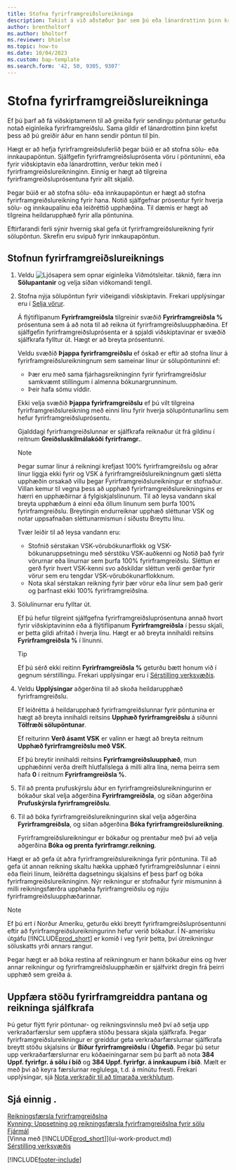 ```yaml
---
title: Stofna fyrirframgreiðslureikninga
description: Takist á við aðstæður þar sem þú eða lánardrottinn þinn krefjast fyrirframgreiðslu. Notið sjálfgefnar prósentur fyrir hverja sölu- og innkaupalínu eða leiðréttið upphæðina eins og með þarf.
author: brentholtorf
ms.author: bholtorf
ms.reviewer: bhielse
ms.topic: how-to
ms.date: 10/04/2023
ms.custom: bap-template
ms.search.form: '42, 50, 9305, 9307'
---
```

# Stofna fyrirframgreiðslureikninga

Ef þú þarf að fá viðskiptamenn til að greiða fyrir sendingu pöntunar geturðu notað eiginleika fyrirframgreiðslu. Sama gildir ef lánardrottinn þinn krefst þess að þú greiðir áður en hann sendir pöntun til þín.  

Hægt er að hefja fyrirframgreiðsluferlið þegar búið er að stofna sölu- eða innkaupapöntun. Sjálfgefin fyrirframgreiðsluprósenta vöru í pöntuninni, eða fyrir viðskiptavin eða lánardrottinn, verður tekin með í fyrirframgreiðslureikninginn. Einnig er hægt að tilgreina fyrirframgreiðsluprósentuna fyrir allt skjalið.

Þegar búið er að stofna sölu- eða innkaupapöntun er hægt að stofna fyrirframgreiðslureikning fyrir hana. Notið sjálfgefnar prósentur fyrir hverja sölu- og innkaupalínu eða leiðréttið upphæðina. Til dæmis er hægt að tilgreina heildarupphæð fyrir alla pöntunina.  

Eftirfarandi ferli sýnir hvernig skal gefa út fyrirframgreiðslureikning fyrir sölupöntun. Skrefin eru svipuð fyrir innkaupapöntun.  

## Stofnun fyrirframgreiðslureiknings

1. Veldu ![Ljósapera sem opnar eiginleika Viðmótsleitar.](media/ui-search/search_small.png "Segðu mér hvað þú vilt gera") táknið, færa inn **Sölupantanir** og velja síðan viðkomandi tengil.  
2. Stofna nýja sölupöntun fyrir viðeigandi viðskiptavin. Frekari upplýsingar eru í [Selja vörur](sales-how-sell-products.md).  

    Á flýtiflipanum **Fyrirframgreiðsla** tilgreinir svæðið **Fyrirframgreiðsla %** prósentuna sem á að nota til að reikna út fyrirframgreiðsluupphæðina. Ef sjálfgefin fyrirframgreiðsluprósenta er á spjaldi viðskiptavinar er svæðið sjálfkrafa fylltur út. Hægt er að breyta prósentunni. <!--This percentage is applied to lines where the item on that line does not already specify a prepayment percentage. The prepayment percentage is only copied from the header to lines that do not copy the default prepayment percentage from the item.-->  

    Veldu svæðið **Þjappa fyrirframgreiðslu** ef óskað er eftir að stofna línur á fyrirframgreiðslureikningnum sem sameinar línur úr sölupöntuninni ef:  

    - Þær eru með sama fjárhagsreikninginn fyrir fyrirframgreiðslur samkvæmt stillingum í almenna bókunargrunninum.  
    - Þeir hafa sömu víddir.  

    Ekki velja svæðið **Þjappa fyrirframgreiðslu** ef þú vilt tilgreina fyrirframgreiðslureikning með einni línu fyrir hverja sölupöntunarlínu sem hefur fyrirframgreiðsluprósentu.  

    Gjalddagi fyrirframgreiðslunnar er sjálfkrafa reiknaður út frá gildinu í reitnum **Greiðsluskilmálakóði fyrirframgr.**.

    > [!NOTE]
    > Þegar sumar línur á reikningi krefjast 100% fyrirframgreiðslu og aðrar línur liggja ekki fyrir og VSK á fyrirframgreiðslureikningnum gæti slétta upphæðin orsakað villu þegar Fyrirframgreiðslureikningur er stofnaður. Villan kemur til vegna þess að upphæð fyrirframgreiðslureikningsins er hærri en upphæðirnar á fylgiskjalslínunum. Til að leysa vandann skal breyta upphæðum á einni eða öllum línunum sem þurfa 100% fyrirframgreiðslu. Breytingin endurreiknar upphæð sléttunar VSK og notar uppsafnaðan sléttunarmismun í síðustu Breyttu línu.
    >
    > Tvær leiðir til að leysa vandann eru:
    >
    > * Stofnið sérstakan VSK-vörubókunarflokk og VSK-bókunaruppsetningu með sérstöku VSK-auðkenni og Notið það fyrir vörurnar eða línurnar sem þurfa 100% fyrirframgreiðslu. Sléttun er gerð fyrir hvert VSK-kenni svo aðskildar sléttun verði gerðar fyrir vörur sem eru tengdar VSK-vörubókunarflokknum.
    > * Nota skal sérstakan reikning fyrir þær vörur eða línur sem það gerir og þarfnast ekki 100% fyrirframgreiðslna.

3. Sölulínurnar eru fylltar út.  

    Ef þú hefur tilgreint sjálfgefna fyrirframgreiðsluprósentuna annað hvort fyrir viðskiptavininn eða á flýtiflipanum **Fyrirframgreiðsla** í þessu skjali, er þetta gildi afritað í hverja línu. Hægt er að breyta innihaldi reitsins **Fyrirframgreiðsla %** í línunni.  

    > [!TIP]
    > Ef þú sérð ekki reitinn **Fyrirframgreiðsla %** geturðu bætt honum við í gegnum sérstillingu.  Frekari upplýsingar eru í [Sérstilling verksvæðis](ui-personalization-user.md).

4. Veldu **Upplýsingar** aðgerðina til að skoða heildarupphæð fyrirframgreiðslu.

    Ef leiðrétta á heildarupphæð fyrirframgreiðslunnar fyrir pöntunina er hægt að breyta innihaldi reitsins **Upphæð fyrirframgreiðslu** á síðunni **Tölfræði sölupöntunar**.  

    Ef reiturinn **Verð ásamt VSK** er valinn er hægt að breyta reitnum **Upphæð fyrirframgreiðslu með VSK**.  

    Ef þú breytir innihaldi reitsins **Fyrirframgreiðsluupphæð**, mun upphæðinni verða dreift hlutfallslega á milli allra lína, nema þeirra sem hafa **0** í reitnum **Fyrirframgreiðsla %**.  

5. Til að prenta prufuskýrslu áður en fyrirframgreiðslureikningurinn er bókaður skal velja aðgerðina **Fyrirframgreiðsla**, og síðan aðgerðina **Prufuskýrsla fyrirframgreiðslu**.  
6. Til að bóka fyrirframgreiðslureikningurinn skal velja aðgerðina **Fyrirframgreiðsla**, og síðan aðgerðina **Bóka fyrirframgreiðslureikning**.  

    Fyrirframgreiðslureikningur er bókaður og prentaður með því að velja aðgerðina **Bóka og prenta fyrirframgr.reikning**.  

Hægt er að gefa út aðra fyrirframgreiðslureikninga fyrir pöntunina. Til að gefa út annan reikning skaltu hækka upphæð fyrirframgreiðslunnar í einni eða fleiri línum, leiðrétta dagsetningu skjalsins ef þess þarf og bóka fyrirframgreiðslureikninginn. Nýr reikningur er stofnaður fyrir mismuninn á milli reikningsfærðra upphæða fyrirframgreiðslu og nýju fyrirframgreiðsluupphæðarinnar.  

> [!NOTE]  
> Ef þú ert í Norður Ameríku, geturðu ekki breytt fyrirframgreiðsluprósentunni eftir að fyrirframgreiðslureikningurinn hefur verið bókaður. Í N-amerísku útgáfu [!INCLUDE[prod_short](includes/prod_short.md)] er komið í veg fyrir þetta, því útreikningur söluskatts yrði annars rangur.  

 Þegar hægt er að bóka restina af reikningnum er hann bókaður eins og hver annar reikningur og fyrirframgreiðsluupphæðin er sjálfvirkt dregin frá þeirri upphæð sem greiða á.  

## Uppfæra stöðu fyrirframgreiddra pantana og reikninga sjálfkrafa

Þú getur flýtt fyrir pöntunar- og reikningsvinnslu með því að setja upp verkraðarfærslur sem uppfæra stöðu þessara skjala sjálfkrafa. Þegar fyrirframgreiðslureikningur er greiddur geta verkraðarfærslurnar sjálfkrafa breytt stöðu skjalsins úr **Bíður fyrirframgreiðslu** í **Útgefið**. Þegar þú setur upp verkraðarfærslurnar eru kóðaeiningarnar sem þú þarft að nota **384 Uppf. fyrirfgr. á sölu í bið** og **384 Uppf. fyrirfgr. á innkaupum í bið**. Mælt er með því að keyra færslurnar reglulega, t.d. á mínútu fresti. Frekari upplýsingar, sjá [Nota verkraðir til að tímaraða verkhlutum](admin-job-queues-schedule-tasks.md).

## Sjá einnig .

[Reikningsfærsla fyrirframgreiðslna](finance-invoice-prepayments.md)  
[Kynning: Uppsetning og reikningsfærsla fyrirframgreiðslna fyrir sölu](walkthrough-setting-up-and-invoicing-sales-prepayments.md)  
[Fjármál](finance.md)  
[Vinna með [!INCLUDE[prod_short](includes/prod_short.md)]](ui-work-product.md)  
[Sérstilling verksvæðis](ui-personalization-user.md)  


[!INCLUDE[footer-include](includes/footer-banner.md)]
